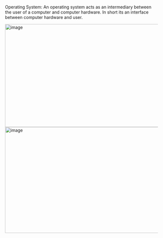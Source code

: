 Operating System:
An operating system acts as an intermediary between the user of a computer and computer hardware. In short its
an interface between computer hardware and user.

<img width="689" height="339" alt="image" src="https://github.com/user-attachments/assets/e131d010-5228-4f41-93af-1ace2986c245" />


<img width="720" height="349" alt="image" src="https://github.com/user-attachments/assets/98a6b3a8-dc15-4ea1-9c6d-246c9b90bb48" />

